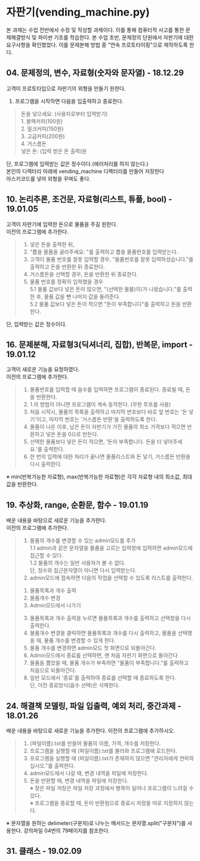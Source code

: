 # 자판기(vending_machine.py)

본 과제는 수업 전반에서 수정 및 작성할 과제이다. 이를 통해 컴퓨터적 사고를 통한 문제해결방식 및 파이썬 기초를 학습한다. 본 수업 초반, 문제정의 단원에서 자판기에 대한 요구사항을 확인했었다. 이를 문제분해 방법 중 "연속 프로토타이핑"으로 제작하도록 한다.

## 04\. 문제정의, 변수, 자료형(숫자와 문자열) - 18.12.29

고객이 프로토타입으로 자판기의 외형을 만들기 원한다.  

1. 프로그램을 시작하면 다음을 입출력하고 종료한다.      
> 돈을 넣으세요: (사용자로부터 입력받기)  
> 1\. 블랙커피(100원)  
> 2\. 밀크커피(150원)  
> 3\. 고급커피(200원)  
> 4\. 거스름돈  
> 넣은 돈: (입력 받은 돈 출력)원  

단, 프로그램에 입력받는 값은 정수이다.(에러처리를 하지 않는다.)  
본인의 디렉터리 아래에 vending_machine 디렉터리를 만들어 저장한다  
아스키코드를 넣어 외형을 꾸며도 좋다. 

## 10\. 논리추론, 조건문, 자료형(리스트, 튜플, bool) - 19.01.05

고객이 자판기에 입력한 돈으로 물품을 주길 원한다.  
이전의 프로그램에 추가한다.
> 1. 넣은 돈을 출력한 뒤,
> 2. "뽑을 물품을 골라주세요: "를 출력하고 뽑을 물품번호를 입력받는다.
> 3. 고객이 물품 번호를 잘못 입력할 경우, "물품번호를 잘못 입력하셨습니다."를 출력하고 돈을 반환한 뒤 종료한다.
> 4. 거스름돈을 선택할 경우, 돈을 반환한 뒤 종료한다.
> 5. 물품 번호를 정확히 입력했을 경우   
> 5.1 물품 값보다 넣은 돈이 많으면, "(선택한 물품)이/가 나왔습니다."를 출력한 후, 물품 값을 뺀 나머지 값을 돌려준다.  
> 5.2 물품 값보다 넣은 돈이 적으면 "돈이 부족합니다"를 출력하고 돈을 반환한다.

단, 입력받는 값은 정수이다.

## 16\. 문제분해, 자료형3(딕셔너리, 집합), 반복문, import - 19.01.12

고객이 새로운 기능을 요청하였다.  
이전의 프로그램에 추가한다.
> 1. 물품번호를 입력할 때 음수를 입력하면 프로그램이 종료된다. 종료될 때, 돈을 반환한다.
> 2. 1.의 방법이 아니면 프로그램이 계속 동작한다. (무한 루프를 사용)
> 3. 처음 시작시, 물품의 목록을 출력하고 마지막 번호보다 바로 앞 번호는 '돈 넣기'이고, 마지막 번호는 '거스름돈 반환'을 출력하도록 한다.
> 4. 물품이 나온 이후, 남은 돈이 자판기가 가진 물품의 최소 가격보다 적으면 반환하고 넣은 돈을 0으로 만든다.
> 5. 선택한 물품보다 넣은 돈이 적으면, '돈이 부족합니다. 돈을 더 넣어주세요.'를 출력한다.
> 6. 한 번의 입력에 대한 처리가 끝나면 물품리스트와 돈 넣기, 거스름돈 반환을 다시 출력한다.

※ min(반복가능한 자료형), max(반복가능한 자료형)은 각각 자료형 내의 최소값, 최대값을 반환한다.

## 19\. 추상화, range, 순환문, 함수 - 19.01.19

배운 내용을 바탕으로 새로운 기능을 추가한다.  
이전의 프로그램에 추가한다.
> 1. 물품의 개수를 변경할 수 있는 admin모드를 추가    
> 1.1 admin과 같은 문자열을 물품을 고르는 입력창에 입력하면 admin모드에 접근할 수 있다.  
> 1.2 물품의 개수는 일반 사용자가 볼 수 없다.  
> 단, 정수와 접근문자열이 아니면 다시 입력받는다.
> 2.  admin모드에 접속하면 다음의 작업을 선택할 수 있도록 리스트를 출력한다.  
> 1) 물품목록과 개수 출력  
> 2) 물품개수 변경  
> 3) Admin모드에서 나가기
> 3. 물품목록과 개수 출력을 누르면 물품목록과 개수를 출력하고 선택창을 다시 출력한다.
> 4. 물품개수 변경을 클릭하면 물품목록과 개수를 다시 출력하고, 물품을 선택했을 때, 물품 개수를 변경할 수 있게 한다.
> 5. 물품 개수를 변경하면 admin모드 첫 화면으로 되돌아간다.
> 6. Admin모드에서 종료를 선택하면, 맨 처음 자판기 화면으로 돌아간다
> 7. 물품을 뽑았을 때, 물품 개수가 부족하면 "물품이 부족합니다."를 출력하고 처음으로 되돌아간다.
> 8. 일반 모드에서 '종료'를 출력하여 종료를 선택할 때 종료하도록 한다.  
> 단, 이전 종료방식(음수 선택)은 삭제한다.

## 24\. 해결책 모델링, 파일 입출력, 예외 처리, 중간과제 - 18.01.26

배운 내용을 바탕으로 새로운 기능을 추가한다. 이전의 프로그램에 추가하시오.
> 1. (파일이름).txt를 만들어 물품의 이름, 가격, 개수를 저장한다.
> 2. 프로그램을 실행할 때 (파일이름).txt를 불러와 프로그램에 로드한다.
> 3. 프로그램을 실행할 때 (파일이름).txt가 존재하지 않으면 "관리자에게 연락하십시오."를 출력한다.
> 4. admin모드에서 나갈 때, 변경 내역을 파일에 저장한다.
> 5. 돈을 반환할 때, 변경 내역을 파일에 저장한다.  
※ 잦은 파일 저장은 파일 저장 과정에서 병목이 일어나 프로그램이 느려질 수 있다.  
※ 프로그램을 종료할 때, 돈이 반환됨으로 종료시 저장을 따로 지정하지 않는다.  

※ 문자열을 원하는 delimeter(구분자)로 나누는 메서드는 문자열.split("구분자")를 사용한다. 강의파일 04번의 79페이지를 참조한다.

## 31\. 클래스 - 19.02.09